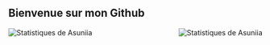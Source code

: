 ## Bienvenue sur mon Github

<img align="left" alt="Statistiques de Asuniia" src="https://github-readme-stats.vercel.app/api/top-langs/?username=Asuniia&show_icons=true&border_radius=10&theme=tokyonight&locale=fr" />
<img align="right" alt="Statistiques de Asuniia" src="https://github-readme-stats.vercel.app/api?username=Asuniia&show_icons=true&border_radius=10&theme=tokyonight&locale=fr" />

